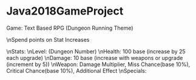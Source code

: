 # Java2018GameProject
Game: Text Based RPG (Dungeon Running Theme)

\nSpend points on Stat Increases

\nStats:
\nLevel: (Dungeon Number)
\nHealth: 100 base (increase by 25 each upgrade)
\nDamage: 10 base (increase with weapons or upgrade (increment by 5))
\nWeapon: Damage Multiplier, Miss Chance(base 10%), Critical Chance(base 10%), Additional Effect
\nSpecials:


